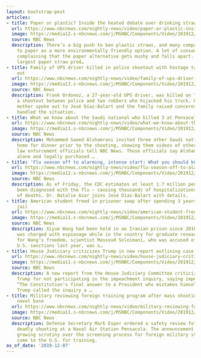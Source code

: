```yaml
---
layout: bootstrap-post
articles:
- title: Paper or plastic? Inside the heated debate over drinking straws
  url: https://www.nbcnews.com/nightly-news/video/paper-or-plastic-inside-the-heated-debate-over-drinking-straws-74714181544
  image: https://media12.s-nbcnews.com/j/MSNBC/Components/Video/201912/nn_mhu_paper_straw_debate_191207_1920x1080.nbcnews-fp-1200-630.jpg
  source: NBC News
  description: There’s a big push to ban plastic straws, and many companies are turning
    to paper as a more environmentally friendly option. A lot of consumers hate them,
    complaining that the paper alternative gets mushy and falls apart. The nation’s
    largest paper straw prod…
- title: Family of UPS driver killed in police shootout with hostage takers speaks
    out
  url: https://www.nbcnews.com/nightly-news/video/family-of-ups-driver-killed-in-police-shootout-with-hostage-takers-speaks-out-74714181513
  image: https://media13.s-nbcnews.com/j/MSNBC/Components/Video/201912/nn_jdi_ups_hijacking_shootout_191207_1920x1080.nbcnews-fp-1200-630.jpg
  source: NBC News
  description: Frank Ordonez, a 27-year-old UPS driver, was killed on Thursday in
    a shootout between police and two robbers who hijacked his truck. His devastated
    mother spoke out to José Díaz-Balart and the family raised concerns over how police
    handled the situation.
- title: What we know about the Saudi national who killed 3 at Pensacola naval base
  url: https://www.nbcnews.com/nightly-news/video/what-we-know-about-the-saudi-national-who-killed-3-at-pensacola-naval-base-74712645722
  image: https://media11.s-nbcnews.com/j/MSNBC/Components/Video/201912/nn_bal_pensacola_shooting_new_details_191207_1575763554393.nbcnews-fp-1200-630.jpg
  source: NBC News
  description: Mohammed Saeed Alshamrani invited three other Saudi nationals to his
    home for dinner prior to the shooting, showing them videos of other mass shootings,
    law enforcement officials tell NBC News. Those officials say Alshamrani acted
    alone and legally purchased …
- title: 'Flu season off to alarming, intense start: What you should know'
  url: https://www.nbcnews.com/nightly-news/video/flu-season-off-to-alarming-intense-start-what-you-should-know-74712133935
  image: https://media12.s-nbcnews.com/j/MSNBC/Components/Video/201912/nn_naz_flu_season_191207_1920x1080.nbcnews-fp-1200-630.jpg
  source: NBC News
  description: As of Friday, the CDC estimates at least 1.7 million people have already
    been diagnosed with the flu — causing thousands of hospitalizations and hundreds
    of deaths. Dr. Natalie Azar joins José Díaz-Balart with details.
- title: American student freed in prisoner swap after spending 3 years in Iranian
    jail
  url: https://www.nbcnews.com/nightly-news/video/american-student-freed-in-prisoner-swap-after-spending-3-years-in-iranian-jail-74712133885
  image: https://media11.s-nbcnews.com/j/MSNBC/Components/Video/201912/nn_aar_iran_prisoner_swap_191207_1920x1080.nbcnews-fp-1200-630.jpg
  source: NBC News
  description: Xiyue Wang had been held in an Iranian prison since 2016, after he
    was charged with espionage while in the country for graduate research. In exchange
    for Wang’s freedom, scientist Massoud Soleimani, who was accused of violating
    U.S. sanctions last year, was s…
- title: House Judiciary criticizes Trump in new report outlining case for impeachment
  url: https://www.nbcnews.com/nightly-news/video/house-judiciary-criticizes-trump-in-new-report-outlining-case-for-impeachment-74712645650
  image: https://media11.s-nbcnews.com/j/MSNBC/Components/Video/201912/nn_hni_impeachment_inquiry_latest_191207_1575763764905.nbcnews-fp-1200-630.jpg
  source: NBC News
  description: A new report from the House Judiciary Committee criticized President
    Trump for not participating in the impeachment inquiry, saying impeachment is
    “The Constitution's final answer to a President who mistakes himself for a monarch."
    Trump called the inquiry a …
- title: Military reviewing foreign training program after mass shooting at Florida
    naval base
  url: https://www.nbcnews.com/nightly-news/video/military-reviewing-foreign-training-program-after-mass-shooting-at-florida-naval-base-74711621995
  image: https://media11.s-nbcnews.com/j/MSNBC/Components/Video/201912/nn_kpa_pensacola_shooting_training_program_191207_1575763591660.nbcnews-fp-1200-630.jpg
  source: NBC News
  description: Defense Secretary Mark Esper ordered a safety review following Friday’s
    deadly shooting at a Naval Air Station Pensacola. The announcement comes after
    growing scrutiny over the screening process for foreign military students who
    come to the U.S. for training.
as_of_date: '2019-12-07'
---
```


